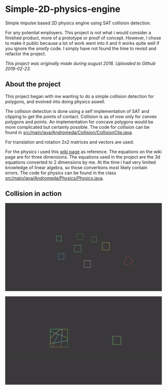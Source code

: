# Simple-2D-physics-engine
Simple impulse based 2D physics engine using SAT collision detection.

For any potential employers. This project is not what i would consider a finished product, more of a prototype or proof of concept. However, I chose to make it public because a lot of work went into it and it works quite well if you ignore the *smelly* code. I simply have not found the time to revisit and refactor the project.

*This project was originally made during august 2018. Uploaded to Github 2019-02-23.*

## About the project
This project began with me wanting to do a simple collision detection for polygons, and evolved into doing physics aswell.

The collision detection is done using a self implementation of SAT and clipping to get the points of contact. Collision is as of now only for convex polygons and points. An implementation for concave polygons would be more complicated but certainly possible. The code for collision can be found in [src/main/java/Andromeda/Collision/CollisionClip.java](https://github.com/eJatte/Simple-2D-physics-engine/blob/master/src/main/java/Andromeda/Collision/CollisionClip.java).

For translation and rotation 2x2 matrices and vectors are used.

For the physics i used this  [wiki page](https://en.wikipedia.org/wiki/Collision_response) as reference. The equations on the wiki page are for three dimensions. The equations used in the project are the 3d equations converted to 2 dimensions by me. At the time i had very limited knowledge of linear algebra, so those convertions most likely contain errors. The code for physics can be found in the class [src/main/java/Andromeda/Physics/Physics.java](https://github.com/eJatte/Simple-2D-physics-engine/blob/master/src/main/java/Andromeda/Physics/Physics.java).


## Collision in action
![](readme_files/collision_1.gif)

![](readme_files/collision_2.gif)


